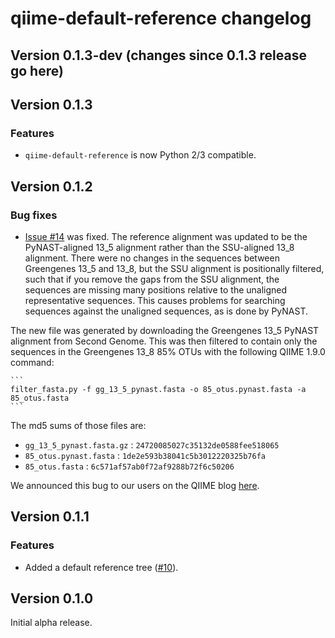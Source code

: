 # qiime-default-reference changelog

## Version 0.1.3-dev (changes since 0.1.3 release go here)

## Version 0.1.3

### Features
* ``qiime-default-reference`` is now Python 2/3 compatible.

## Version 0.1.2

### Bug fixes
* [Issue #14](https://github.com/biocore/qiime-default-reference/issues/14) was fixed. The reference alignment was updated to be the PyNAST-aligned 13_5 alignment rather than the SSU-aligned 13_8 alignment. There were no changes in the sequences between Greengenes 13_5 and 13_8, but the SSU alignment is positionally filtered, such that if you remove the gaps from the SSU alignment, the sequences are missing many positions relative to the unaligned representative sequences. This causes problems for searching sequences against the unaligned sequences, as is done by PyNAST.

 The new file was generated by downloading the Greengenes 13_5 PyNAST alignment from Second Genome. This was then filtered to contain only the sequences in the Greengenes 13_8 85% OTUs with the following QIIME 1.9.0 command:

    ```
    filter_fasta.py -f gg_13_5_pynast.fasta -o 85_otus.pynast.fasta -a 85_otus.fasta
    ```
 The md5 sums of those files are:
  * ``gg_13_5_pynast.fasta.gz`` : ``24720085027c35132de0588fee518065``
  * ``85_otus.pynast.fasta`` : ``1de2e593b38041c5b3012220325b76fa``
  * ``85_otus.fasta`` : ``6c571af57ab0f72af9288b72f6c50206``

 We announced this bug to our users on the QIIME blog [here](https://qiime.wordpress.com/2015/04/15/qiime-1-9-0-bug-affecting-pynast-alignment-of-16s-amplicons-generated-with-non-515f806r-primers/).

## Version 0.1.1

### Features
* Added a default reference tree ([#10](https://github.com/biocore/qiime-default-reference/issues/10)).

## Version 0.1.0

Initial alpha release.
